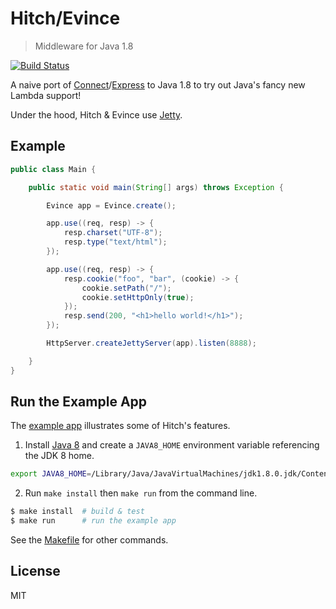 # Hitch/Evince

> Middleware for Java 1.8

[![Build Status](https://travis-ci.org/wmluke/hitch.png?branch=master)](https://travis-ci.org/wmluke/hitch)

A naive port of [Connect](http://www.senchalabs.org/connect)/[Express](http://expressjs.com) to Java 1.8 to try out Java's fancy new Lambda support!

Under the hood, Hitch & Evince use [Jetty](http://www.eclipse.org/jetty).

## Example

```java
public class Main {

    public static void main(String[] args) throws Exception {

        Evince app = Evince.create();

        app.use((req, resp) -> {
            resp.charset("UTF-8");
            resp.type("text/html");
        });

        app.use((req, resp) -> {
            resp.cookie("foo", "bar", (cookie) -> {
                cookie.setPath("/");
                cookie.setHttpOnly(true);
            });
            resp.send(200, "<h1>hello world!</h1>");
        });

        HttpServer.createJettyServer(app).listen(8888);

    }
}
```

## Run the Example App

The [example app](https://github.com/wmluke/hitch/blob/master/examples/src/java/JettyApp.java) illustrates some of Hitch's features.

1) Install [Java 8](https://jdk8.java.net) and create a `JAVA8_HOME` environment variable referencing the JDK 8 home.

```bash
export JAVA8_HOME=/Library/Java/JavaVirtualMachines/jdk1.8.0.jdk/Contents/Home
```

2) Run `make install` then `make run` from the command line.

```bash
$ make install  # build & test
$ make run      # run the example app
```

See the [Makefile](https://github.com/wmluke/hitch/blob/master/Makefile) for other commands.

## License
MIT
